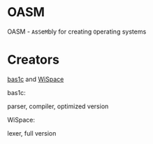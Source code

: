 # OASM
OASM - `A`s`S`e`M`bly for creating `O`perating systems
# Creators
<a href="https://github.com/bas1c1">bas1c</a> and <a href="https://github.com/WiSpace">WiSpace</a>

bas1c:

parser, compiler, optimized version

WiSpace:

lexer, full version
